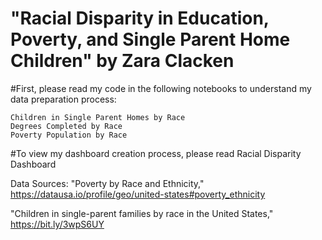 # "Racial Disparity in Education, Poverty, and Single Parent Home Children" by Zara Clacken
#First, please read my code in the following notebooks to understand my data preparation process:

	Children in Single Parent Homes by Race
	Degrees Completed by Race
	Poverty Population by Race

#To view my dashboard creation process, please read
	Racial Disparity Dashboard 

Data Sources:
"Poverty by Race and Ethnicity," https://datausa.io/profile/geo/united-states#poverty_ethnicity
	
"Children in single-parent families by race in the United States," https://bit.ly/3wpS6UY
